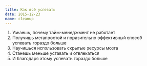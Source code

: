 ```yaml
---
title: Как всё успевать
date: 2015-12-23
name: cleanup
---
```


1. Узнаешь, почему тайм-менеджмент не работает
2. Получишь мегапростой и поразительно эффективный способ успевать гораздо больше
3. Научишься использовать скрытые ресурсы мозга
4. Станешь меньше уставать и отвлекаться
5. И благодаря этому успевать гораздо больше